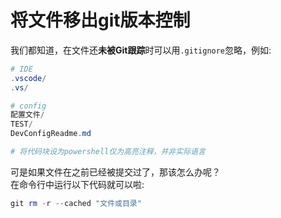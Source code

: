 # 将文件移出git版本控制

我们都知道，在文件还**未被Git跟踪**时可以用`.gitignore`忽略，例如:  
```powershell
# IDE
.vscode/
.vs/

# config
配置文件/
TEST/
DevConfigReadme.md

# 将代码块设为powershell仅为高亮注释，并非实际语言
```

可是如果文件在之前已经被提交过了，那该怎么办呢？  
在命令行中运行以下代码就可以啦:  
```powershell
git rm -r --cached "文件或目录"
```
